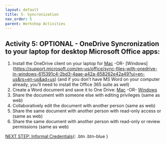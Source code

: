 ```yaml
---
layout: default
title: 5- Syncronization
nav_order: 5
parent: Workshop Activities
---
```


## Activity 5: OPTIONAL - OneDrive Syncronization to your laptop for desktop Microsoft Office apps:
1. Install the OneDrive client on your laptop for [Mac](https://support.microsoft.com/en-us/office/sync-files-with-onedrive-on-macos-d11b9f29-00bb-4172-be39-997da46f913f?ui=en-us&rs=en-us&ad=us) -OR- [Windows]{https://support.microsoft.com/en-us/office/sync-files-with-onedrive-in-windows-615391c4-2bd3-4aae-a42a-858262e42a49?ui=en-us&rs=en-us&ad=us) (and if you don’t have MS Word on your computer already, you’ll need to install the Office 365 suite as well)
2. Create a Word document and save it to One Drive: [Mac](https://support.microsoft.com/en-gb/office/save-a-file-in-office-for-mac-421a5172-9bc6-4ef0-b452-c0939bdce786#:~:text=From%20your%20computer%2C%20click%20File,the%20name%20of%20your%20document.) -OR- [Windows](https://support.microsoft.com/en-us/office/save-your-document-to-onedrive-in-word-d7c23ed3-a80a-4ff4-ade5-91211a7614f3)
3. Share the document with someone else with editing privileges (same as web)
4. Collaboratively edit the document with another person (same as web)
5. Share the same document with another person with read-only access or (same as web)
6. Share the same document with another person with read-only or review permissions (same as web)

  
<script>  

    function toggle(input) {
        var x = document.getElementById(input);
        if (x.style.display === "none") {
            x.style.display = "block";
        } else {
            x.style.display = "none";
        }
    }
</script>

[NEXT STEP: Informal Credentials](informal-credentials.html){: .btn .btn-blue }
